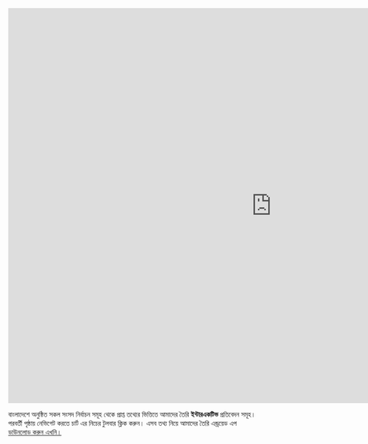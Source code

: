 <iframe width="1070" height="803" src="https://datastudio.google.com/embed/reporting/1htCvr2rr0UflZ7aSEOt-4rKWl0o1u5cU/page/6MNd" frameborder="0" style="border:0" allowfullscreen></iframe>

বাংলাদেশে অনুষ্ঠিত সকল সংসদ নির্বাচন সমূহ থেকে প্রাপ্ত তথ্যের ভিত্তিতে আমাদের তৈরি **ইন্টারএকটিভ** প্রতিবেদন সমূহ। পরবর্তী পৃষ্ঠায় নেভিগেট করতে চার্ট এর নিচের টুলবার ক্লিক করুন। এসব তথ্য নিয়ে আমাদের তৈরি এন্ড্রয়েড এপ [ডাউনলোড করুন এখনি।](https://play.google.com/store/apps/details?id=com.nirbachan.app&utm_source=nirbachan.com&utm_campaign=home&pcampaignid=MKT-Other-global-all-co-prtnr-py-PartBadge-Mar2515-1)  
